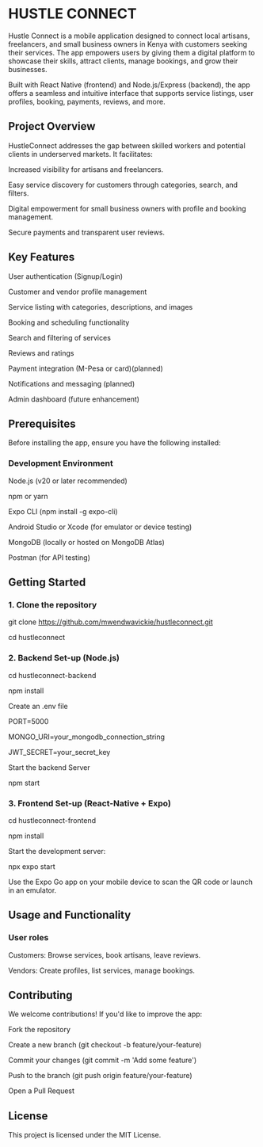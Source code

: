 # HUSTLE CONNECT 
Hustle Connect is a mobile application designed to connect local artisans, freelancers, and small business owners in Kenya with customers seeking their services. The app empowers users by giving them a digital platform to showcase their skills, attract clients, manage bookings, and grow their businesses.

Built with React Native (frontend) and Node.js/Express (backend), the app offers a seamless and intuitive interface that supports service listings, user profiles, booking, payments, reviews, and more.
## Project Overview
HustleConnect addresses the gap between skilled workers and potential clients in underserved markets. It facilitates:

  Increased visibility for artisans and freelancers.

  Easy service discovery for customers through categories, search, and filters.

  Digital empowerment for small business owners with profile and booking management.

  Secure payments and transparent user reviews.
## Key Features
User authentication (Signup/Login)

Customer and vendor profile management

Service listing with categories, descriptions, and images

Booking and scheduling functionality

Search and filtering of services

Reviews and ratings

Payment integration (M-Pesa or card)(planned)

Notifications and messaging (planned)

Admin dashboard (future enhancement)

## Prerequisites
Before installing the app, ensure you have the following installed:

### Development Environment
Node.js (v20 or later recommended)

npm or yarn

Expo CLI (npm install -g expo-cli)

Android Studio or Xcode (for emulator or device testing)

MongoDB (locally or hosted on MongoDB Atlas)

Postman (for API testing)

## Getting Started
### 1. Clone the repository
git clone https://github.com/mwendwavickie/hustleconnect.git

cd hustleconnect

### 2. Backend Set-up (Node.js)
cd hustleconnect-backend

npm install

Create an .env file

PORT=5000

MONGO_URI=your_mongodb_connection_string

JWT_SECRET=your_secret_key

Start the backend Server

npm start


### 3. Frontend Set-up (React-Native + Expo)
cd hustleconnect-frontend

npm install

Start the development server:

npx expo start

Use the Expo Go app on your mobile device to scan the QR code or launch in an emulator.

## Usage and Functionality
### User roles
Customers: Browse services, book artisans, leave reviews.

Vendors: Create profiles, list services, manage bookings.

## Contributing
We welcome contributions! If you'd like to improve the app:

Fork the repository

Create a new branch (git checkout -b feature/your-feature)

Commit your changes (git commit -m 'Add some feature')

Push to the branch (git push origin feature/your-feature)

Open a Pull Request

## License 
This project is licensed under the MIT License. 






